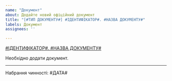 ```yaml
---
name: "Документ"
about: Додайте новий офіційний документ
title: "[#ТИП ДОКУМЕНТУ#] #ІДЕНТИФІКАТОР#. #НАЗВА ДОКУМЕНТУ#"
labels: Документ
assignees: ''

---
```


[#ІДЕНТИФІКАТОР#. #НАЗВА ДОКУМЕНТУ#](#)

Необхідно додати документ.

***

Набрання чинності: #ДАТА#
